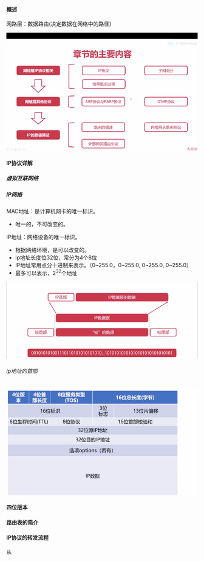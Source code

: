 #### 概述

网路层：数据路由(决定数据在网络中的路径)

<div align="cneter">
    <img src="png/11.png" />
</div> 

#### IP协议详解

##### 虚拟互联网络



##### IP网络

MAC地址：是计算机网卡的唯一标识。

- 唯一的，不可改变的。

IP地址：网络设备的唯一标识。

- 根据网络环境，是可以改变的。
- ip地址长度位32位，常分为4个8位
- IP地址常用点分十进制来表示。（0~255.0，0~255.0,  0~255.0, 0~255.0）
- 最多可以表示，2<sup>32</sup>个地址

<div align="cneter">
    <img src="png/12.png" />
</div> 

###### ip地址的首部

<div align="cneter">
    <img src="png/13.png" />
    </div> 

**四位版本**

#### 路由表的简介



####   IP协议的转发流程

从 